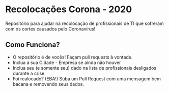 # Recolocações Corona - 2020
Repositório para ajudar na recolocação de profissionais de TI que sofreram com os cortes causados pelo Coronavírus!

## Como Funciona?
* O repositório é de vocês! Façam pull requests à vontade. 
* Inclua a sua Cidade - Empresa se ainda não houver
* Inclua seu (e somente seu) dado na lista de profissionais desligados durante a crise
* Foi realocado? (EBA!) Suba um Pull Request com uma mensagem bem bacana e removendo seus dados.
